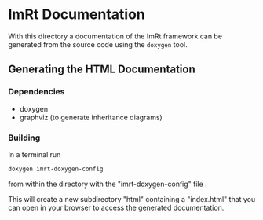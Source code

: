 # ImRt Documentation

With this directory a documentation of the ImRt framework can be generated from
the source code using the `doxygen` tool.

## Generating the HTML Documentation

### Dependencies

- doxygen
- graphviz (to generate inheritance diagrams)

### Building

In a terminal run
```bash
doxygen imrt-doxygen-config
```
from within the directory with the "imrt-doxygen-config" file .

This will create a new subdirectory "html" containing a "index.html" that you can open in your browser to access the generated documentation.
